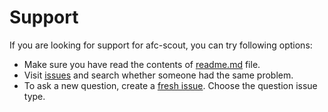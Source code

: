 # Support

If you are looking for support for afc-scout, you can try following options:

* Make sure you have read the contents of [readme.md](readme.md) file.
* Visit [issues](https://github.com/dominiksalvet/afc-scout/issues) and search whether someone had the same problem.
* To ask a new question, create a [fresh issue](https://github.com/dominiksalvet/afc-scout/issues/new/choose). Choose the question issue type.
